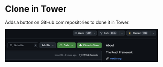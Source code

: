 # Clone in Tower

Adds a button on GitHub.com repositories to clone it in Tower.

![Clone in Tower](./public/clone-in-tower-button.png)

